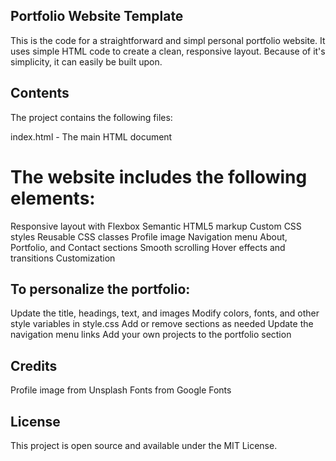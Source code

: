## Portfolio Website Template
This is the code for a straightforward and simpl personal portfolio website. It uses simple HTML code to create a clean, responsive layout.
Because of it's simplicity, it can easily be built upon.

## Contents
The project contains the following files:

index.html - The main HTML document

# The website includes the following elements:

Responsive layout with Flexbox
Semantic HTML5 markup
Custom CSS styles
Reusable CSS classes
Profile image
Navigation menu
About, Portfolio, and Contact sections
Smooth scrolling
Hover effects and transitions
Customization

## To personalize the portfolio:

Update the title, headings, text, and images
Modify colors, fonts, and other style variables in style.css
Add or remove sections as needed
Update the navigation menu links
Add your own projects to the portfolio section

## Credits
Profile image from Unsplash
Fonts from Google Fonts

## License
This project is open source and available under the MIT License.
